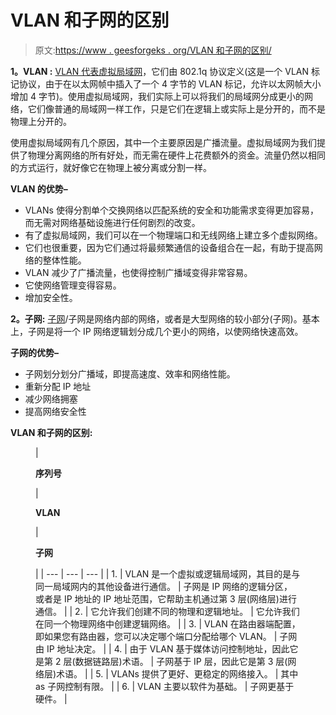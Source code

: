 # VLAN 和子网的区别

> 原文:[https://www . geesforgeks . org/VLAN 和子网的区别/](https://www.geeksforgeeks.org/difference-between-vlan-and-subnet/)

**1。VLAN :**
[VLAN 代表虚拟局域网](https://www.geeksforgeeks.org/virtual-lan-vlan/)，它们由 802.1q 协议定义(这是一个 VLAN 标记协议，由于在以太网帧中插入了一个 4 字节的 VLAN 标记，允许以太网帧大小增加 4 字节)。使用虚拟局域网，我们实际上可以将我们的局域网分成更小的网络，它们像普通的局域网一样工作，只是它们在逻辑上或实际上是分开的，而不是物理上分开的。

使用虚拟局域网有几个原因，其中一个主要原因是广播流量。虚拟局域网为我们提供了物理分离网络的所有好处，而无需在硬件上花费额外的资金。流量仍然以相同的方式运行，就好像它在物理上被分离或分割一样。

**VLAN 的优势–**

*   VLANs 使得分割单个交换网络以匹配系统的安全和功能需求变得更加容易，而无需对网络基础设施进行任何剧烈的改变。
*   有了虚拟局域网，我们可以在一个物理端口和无线网络上建立多个虚拟网络。
*   它们也很重要，因为它们通过将最频繁通信的设备组合在一起，有助于提高网络的整体性能。
*   VLAN 减少了广播流量，也使得控制广播域变得非常容易。
*   它使网络管理变得容易。
*   增加安全性。

**2。子网:**
[子网](https://www.geeksforgeeks.org/introduction-of-variable-length-subnet-mask-vlsm/)/子网是网络内部的网络，或者是大型网络的较小部分(子网)。基本上，子网是将一个 IP 网络逻辑划分成几个更小的网络，以使网络快速高效。

**子网的优势–**

*   子网划分划分广播域，即提高速度、效率和网络性能。
*   重新分配 IP 地址
*   减少网络拥塞
*   提高网络安全性

**VLAN 和子网的区别:**

<figure class="table">

| 

**序列号**

 | 

**VLAN**

 | 

**子网**

 |
| --- | --- | --- |
| 1. | VLAN 是一个虚拟或逻辑局域网，其目的是与同一局域网内的其他设备进行通信。 | 子网是 IP 网络的逻辑分区，或者是 IP 地址的 IP 地址范围，它帮助主机通过第 3 层(网络层)进行通信。 |
| 2. | 它允许我们创建不同的物理和逻辑地址。 | 它允许我们在同一个物理网络中创建逻辑网络。 |
| 3. | VLAN 在路由器端配置，即如果您有路由器，您可以决定哪个端口分配给哪个 VLAN。 | 子网由 IP 地址决定。 |
| 4. | 由于 VLAN 基于媒体访问控制地址，因此它是第 2 层(数据链路层)术语。 | 子网基于 IP 层，因此它是第 3 层(网络层)术语。 |
| 5. | VLANs 提供了更好、更稳定的网络接入。 | 其中 as 子网控制有限。 |
| 6. | VLAN 主要以软件为基础。 | 子网更基于硬件。 |

</figure>